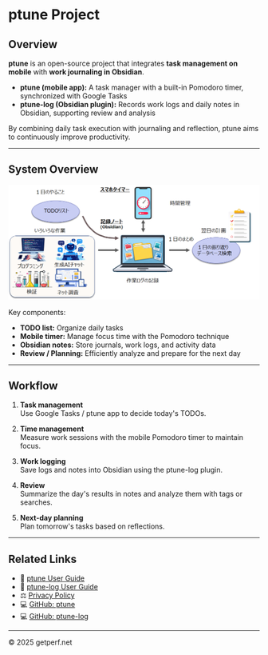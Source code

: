 # ptune Project

## Overview
**ptune** is an open-source project that integrates **task management on mobile** with **work journaling in Obsidian**.  
- **ptune (mobile app):** A task manager with a built-in Pomodoro timer, synchronized with Google Tasks  
- **ptune-log (Obsidian plugin):** Records work logs and daily notes in Obsidian, supporting review and analysis  

By combining daily task execution with journaling and reflection, ptune aims to continuously improve productivity.

---

## System Overview
![Workflow Diagram](../img/workflow.png)

Key components:
- **TODO list:** Organize daily tasks  
- **Mobile timer:** Manage focus time with the Pomodoro technique  
- **Obsidian notes:** Store journals, work logs, and activity data  
- **Review / Planning:** Efficiently analyze and prepare for the next day  

---

## Workflow
1. **Task management**  
   Use Google Tasks / ptune app to decide today's TODOs.  

2. **Time management**  
   Measure work sessions with the mobile Pomodoro timer to maintain focus.  

3. **Work logging**  
   Save logs and notes into Obsidian using the ptune-log plugin.  

4. **Review**  
   Summarize the day's results in notes and analyze them with tags or searches.  

5. **Next-day planning**  
   Plan tomorrow's tasks based on reflections.  

---

## Related Links
- 📱 [ptune User Guide](https://ptune.readthedocs.io/)  
- 📒 [ptune-log User Guide](https://ptune-log.readthedocs.io/)  
- ⚖️ [Privacy Policy](privacy.md)  
- 💻 [GitHub: ptune](https://github.com/getperf/ptune)  
- 💻 [GitHub: ptune-log](https://github.com/getperf/ptune-log)  

---

© 2025 getperf.net
